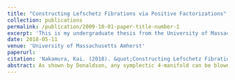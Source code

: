 ```yaml
---
title: "Constructing Lefschetz Fibrations via Positive Factorizations"
collection: publications
permalink: /publication/2009-10-01-paper-title-number-1
excerpt: 'This is my undergraduate thesis from the University of Massachusetts Amherst under the supervision of R. Inanc Baykur'
date: 2018-05-11
venue: 'University of Massachusetts Amherst'
paperurl:
citation: 'Nakamura, Kai. (2018). &quot;Constructing Lefschetz Fibrations via Positive Factorizations &quot; <i>University of Massachusetts Amherst, Undergraduate Thesis 1</i>. 1(1).'
abstract: As shown by Donaldson, any symplectic 4-manifold can be blown up to have a Lefschetz fibration which corresponds to a positive factorization of the identity in the mapping class group of the fiber. By finding new positive factorizations one can find constructions of interesting symplectic 4-manifolds and find examples to illustrate the geography of symplectic 4-manifolds. Explicitly, we give an example of a Lefschetz fibration on a space that is homeomorphic, but not diffeomorphic to 3CP2#11CP2. This is done by finding a positive factorization of the identity in the mapping class group of a genus 2 surface with 10 non-separating vanishing cyclesand 10 separating vanishing cycles. In doing so, we complete a gap in Baykur andKorkmaz’s geography of genus 2 Lefschetz fibrations on simply connected symplectic 4-manifolds with b+ ≤ 3. Furthermore, we deduce the existence of restrictions on where a genus 2 Lefschetz fibration lays in the geography plane.
---
```


